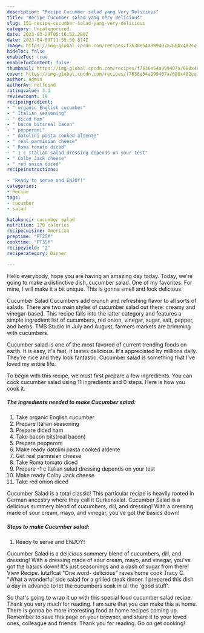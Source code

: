 ```yaml
---
description: "Recipe Cucumber salad yang Very Delicious"
title: "Recipe Cucumber salad yang Very Delicious"
slug: 151-recipe-cucumber-salad-yang-very-delicious
category: Uncategorized
date: 2023-03-29T05:16:52.288Z
date: 2023-04-09T11:55:50.874Z
image: https://img-global.cpcdn.com/recipes/f7636e54a999407a/680x482cq70/cucumber-salad-recipe-main-photo.jpg
hideToc: false
enableToc: true
enableTocContent: false
thumbnail: https://img-global.cpcdn.com/recipes/f7636e54a999407a/680x482cq70/cucumber-salad-recipe-main-photo.jpg
cover: https://img-global.cpcdn.com/recipes/f7636e54a999407a/680x482cq70/cucumber-salad-recipe-main-photo.jpg
author: Admin
authorAv: notfound
ratingvalue: 3.1
reviewcount: 19
recipeingredient:
- " organic English cucumber"
- " Italian seasoning"
- " diced ham"
- " bacon bitsreal bacon"
- " pepperoni"
- " datolini pasta cooked aldente"
- " real parmisian cheese"
- " Roma tomato diced"
- " 1 c Italian salad dressing depends on your test"
- " Colby Jack cheese"
- " red onion diced"
recipeinstructions:

- "Ready to serve and ENJOY!"
categories:
- Recipe
tags:
- cucumber
- salad

katakunci: cucumber salad 
nutrition: 170 calories
recipecuisine: American
preptime: "PT25M"
cooktime: "PT35M"
recipeyield: "2"
recipecategory: Dinner

---
```



Hello everybody, hope you are having an amazing day today. Today, we're going to make a distinctive dish, cucumber salad. One of my favorites. For mine, I will make it a bit unique. This is gonna smell and look delicious.

Cucumber Salad Cucumbers add crunch and refreshing flavor to all sorts of salads. There are two main styles of cucumber salad out there: creamy and vinegar-based. This recipe falls into the latter category and features a simple ingredient list of cucumbers, red onion, vinegar, sugar, salt, pepper, and herbs. TMB Studio In July and August, farmers markets are brimming with cucumbers.

Cucumber salad is one of the most favored of current trending foods on earth. It is easy, it's fast, it tastes delicious. It's appreciated by millions daily. They're nice and they look fantastic. Cucumber salad is something that I've loved my entire life.


To begin with this recipe, we must first prepare a few ingredients. You can cook cucumber salad using 11 ingredients and 0 steps. Here is how you cook it.

<!--inarticleads1-->

##### The ingredients needed to make Cucumber salad:

1. Take  organic English cucumber
1. Prepare  Italian seasoning
1. Prepare  diced ham
1. Take  bacon bits(real bacon)
1. Prepare  pepperoni
1. Make ready  datolini pasta cooked aldente
1. Get  real parmisian cheese
1. Take  Roma tomato diced
1. Prepare  -1 c Italian salad dressing depends on your test
1. Make ready  Colby Jack cheese
1. Take  red onion diced


Cucumber Salad is a total classic! This particular recipe is heavily rooted in German ancestry where they call it Gurkensalat. Cucumber Salad is a delicious summery blend of cucumbers, dill, and dressing! With a dressing made of sour cream, mayo, and vinegar, you&#39;ve got the basics down! 

<!--inarticleads2-->

##### Steps to make Cucumber salad:


1. Ready to serve and ENJOY!

Cucumber Salad is a delicious summery blend of cucumbers, dill, and dressing! With a dressing made of sour cream, mayo, and vinegar, you&#39;ve got the basics down! It&#39;s just seasonings and a dash of sugar from there! View Recipe. lutzflcat &#34;One word- delicious&#34; raves home cook Tracy C. &#34;What a wonderful side salad for a grilled steak dinner. I prepared this dish a day in advance to let the cucumbers soak in all the &#39;good stuff&#39;. 

So that's going to wrap it up with this special food cucumber salad recipe. Thank you very much for reading. I am sure that you can make this at home. There is gonna be more interesting food at home recipes coming up. Remember to save this page on your browser, and share it to your loved ones, colleague and friends. Thank you for reading. Go on get cooking!
